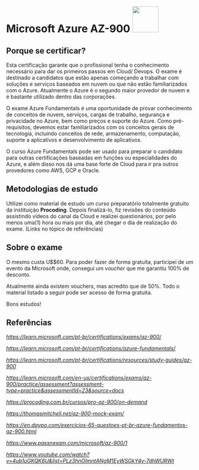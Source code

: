 # Microsoft Azure AZ-900 <image src="https://user-images.githubusercontent.com/12403699/229609119-c44a8400-840a-40aa-bfb0-0574662571ad.png" width="70" height="70">

## Porque se certificar?

Esta certificação garante que o profissional tenha o conhecimento necessário para dar os primeiros passos em Cloud/ Devops. O exame é destinado a candidatos que estão apenas começando a trabalhar com soluções e serviços baseados em nuvem ou que não estão familiarizados com o Azure. Atualmente o Azure é o segundo maior provedor de nuvem e é bastante utilizado dentro das corporações.

O exame Azure Fundamentals é uma oportunidade de provar conhecimento de conceitos de nuvem, serviços, cargas de trabalho, segurança e privacidade no Azure, bem como preços e suporte do Azure. Como pré-requisitos, devemos estar familiarizados com os conceitos gerais de tecnologia, incluindo conceitos de rede, armazenamento, computação, suporte a aplicativos e desenvolvimento de aplicativos.

O curso Azure Fundamentals pode ser usado para preparar o candidato para outras certificações baseadas em funções ou especialidades do Azure, e além disso nos dá uma base forte de Cloud para ir pra outros provedores como AWS, GCP e Oracle.

## Metodologias de estudo

Utilizei como material de estudo um curso preparatório totalmente gratuito da instituição **Procoding**. Depois finalizá-lo, fiz revisões do conteúdo assistindo vídeos do canal da Cloud e realizei questionários, por pelo menos uma(1) hora ou mais por dia, até chegar o dia de realização do exame. (Links no tópico de referências)

## Sobre o exame

O mesmo custa U$$60. Para poder fazer de forma gratuita, participei de um evento da Microsoft onde, consegui um *voucher* que me garantiu 100% de desconto.

Atualmente ainda existem vouchers, mas acredito que de 50%. Todo o material listado a seguir pode ser acesso de forma gratuita.

Bons estudos!

## Referências

*https://learn.microsoft.com/pt-br/certifications/exams/az-900/*

*https://learn.microsoft.com/pt-br/certifications/azure-fundamentals/*

*https://learn.microsoft.com/pt-br/certifications/resources/study-guides/az-900*
  
*https://learn.microsoft.com/en-us/certifications/exams/az-900/practice/assessment?assessment-type=practice&assessmentId=23&source=docs*  

*https://procoding.com.br/cursos/pro-az-900/on-demand*

*https://thomasmitchell.net/az-900-mock-exam/*

*https://en.daypo.com/exercicios-65-questoes-pt-br-azure-fundamentos-az-900.html*

*https://www.passnexam.com/microsoft/az-900/1*

*https://www.youtube.com/watch?v=4ub1uGKQK6U&list=PLz3hnOImntANgM1EyWSGkY4v-7dhWURWt*
